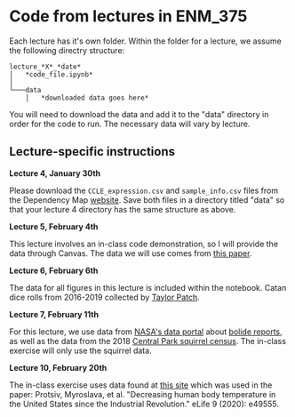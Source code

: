 # Code from lectures in ENM_375


Each lecture has it's own folder. Within the folder for a lecture, we assume the following directry structure:

```
lecture_*X*_*date*
│   *code_file.ipynb*    
│
└───data
    │   *downloaded data goes here*

```


You will need to download the data and add it to the "data" directory in order for the code to run. The necessary data will vary by lecture.


## Lecture-specific instructions


**Lecture 4, January 30th**

Please download the `CCLE_expression.csv` and `sample_info.csv` files from the Dependency Map [website](https://depmap.org/portal/download/). Save both files in a directory titled "data" so that your lecture 4 directory has the same structure as above.


**Lecture 5, February 4th**

This lecture involves an in-class code demonstration, so I will provide the data through Canvas. The data we will use comes from [this paper](https://arxiv.org/abs/1608.03520).


**Lecture 6, February 6th**

The data for all figures in this lecture is included within the notebook. Catan dice rolls from 2016-2019 collected by [Taylor Patch](https://github.com/tcpatch).


**Lecture 7, February 11th**

For this lecture, we use data from [NASA's data portal](https://nasa.github.io/data-nasa-gov-frontpage/) about [bolide reports](https://data.nasa.gov/Space-Science/Fireball-And-Bolide-Reports/mc52-syum), as well as the data from the 2018 [Central Park squirrel census](https://data.cityofnewyork.us/Environment/2018-Central-Park-Squirrel-Census-Squirrel-Data/vfnx-vebw). The in-class exercise will only use the squirrel data.


**Lecture 10, February 20th**

The in-class exercise uses data found at [this site](https://elifesciences.org/articles/49555/figures) which was used in the paper: Protsiv, Myroslava, et al. "Decreasing human body temperature in the United States since the Industrial Revolution." eLife 9 (2020): e49555.
